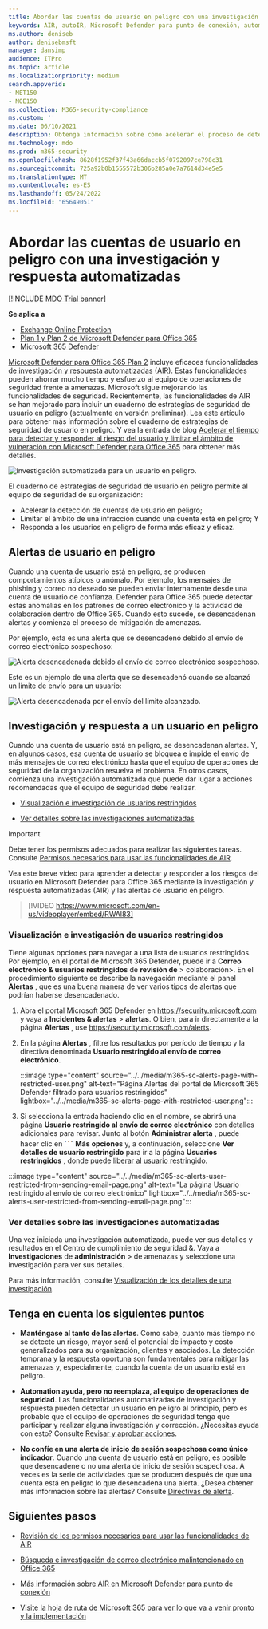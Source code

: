 ```yaml
---
title: Abordar las cuentas de usuario en peligro con una investigación y respuesta automatizadas
keywords: AIR, autoIR, Microsoft Defender para punto de conexión, automatizado, investigación, respuesta, corrección, amenazas, avanzado, amenaza, protección, en peligro
ms.author: deniseb
author: denisebmsft
manager: dansimp
audience: ITPro
ms.topic: article
ms.localizationpriority: medium
search.appverid:
- MET150
- MOE150
ms.collection: M365-security-compliance
ms.custom: ''
ms.date: 06/10/2021
description: Obtenga información sobre cómo acelerar el proceso de detección y direccionamiento de cuentas de usuario en peligro con funcionalidades automatizadas de investigación y respuesta en Microsoft Defender para Office 365 Plan 2.
ms.technology: mdo
ms.prod: m365-security
ms.openlocfilehash: 8628f1952f37f43a66daccb5f0792097ce798c31
ms.sourcegitcommit: 725a92b0b1555572b306b285a0e7a7614d34e5e5
ms.translationtype: MT
ms.contentlocale: es-ES
ms.lasthandoff: 05/24/2022
ms.locfileid: "65649051"
---
```

# <a name="address-compromised-user-accounts-with-automated-investigation-and-response"></a>Abordar las cuentas de usuario en peligro con una investigación y respuesta automatizadas

[!INCLUDE [MDO Trial banner](../includes/mdo-trial-banner.md)]

**Se aplica a**
- [Exchange Online Protection](exchange-online-protection-overview.md)
- [Plan 1 y Plan 2 de Microsoft Defender para Office 365](defender-for-office-365.md)
- [Microsoft 365 Defender](../defender/microsoft-365-defender.md)

[Microsoft Defender para Office 365 Plan 2](defender-for-office-365.md#microsoft-defender-for-office-365-plan-1-and-plan-2) incluye eficaces funcionalidades [de investigación y respuesta automatizadas](office-365-air.md) (AIR). Estas funcionalidades pueden ahorrar mucho tiempo y esfuerzo al equipo de operaciones de seguridad frente a amenazas. Microsoft sigue mejorando las funcionalidades de seguridad. Recientemente, las funcionalidades de AIR se han mejorado para incluir un cuaderno de estrategias de seguridad de usuario en peligro (actualmente en versión preliminar). Lea este artículo para obtener más información sobre el cuaderno de estrategias de seguridad de usuario en peligro. Y vea la entrada de blog [Acelerar el tiempo para detectar y responder al riesgo del usuario y limitar el ámbito de vulneración con Microsoft Defender para Office 365](https://techcommunity.microsoft.com/t5/Security-Privacy-and-Compliance/Speed-up-time-to-detect-and-respond-to-user-compromise-and-limit/ba-p/977053) para obtener más detalles.

![Investigación automatizada para un usuario en peligro.](/microsoft-365/media/office365atp-compduserinvestigation.jpg)

El cuaderno de estrategias de seguridad de usuario en peligro permite al equipo de seguridad de su organización:

- Acelerar la detección de cuentas de usuario en peligro;
- Limitar el ámbito de una infracción cuando una cuenta está en peligro; Y
- Responda a los usuarios en peligro de forma más eficaz y eficaz.

## <a name="compromised-user-alerts"></a>Alertas de usuario en peligro

Cuando una cuenta de usuario está en peligro, se producen comportamientos atípicos o anómalo. Por ejemplo, los mensajes de phishing y correo no deseado se pueden enviar internamente desde una cuenta de usuario de confianza. Defender para Office 365 puede detectar estas anomalías en los patrones de correo electrónico y la actividad de colaboración dentro de Office 365. Cuando esto sucede, se desencadenan alertas y comienza el proceso de mitigación de amenazas.

Por ejemplo, esta es una alerta que se desencadenó debido al envío de correo electrónico sospechoso:

![Alerta desencadenada debido al envío de correo electrónico sospechoso.](/microsoft-365/media/office365atp-suspiciousemailsendalert.jpg)

Este es un ejemplo de una alerta que se desencadenó cuando se alcanzó un límite de envío para un usuario:

![Alerta desencadenada por el envío del límite alcanzado.](/microsoft-365/media/office365atp-sendinglimitreached.jpg)

## <a name="investigate-and-respond-to-a-compromised-user"></a>Investigación y respuesta a un usuario en peligro

Cuando una cuenta de usuario está en peligro, se desencadenan alertas. Y, en algunos casos, esa cuenta de usuario se bloquea e impide el envío de más mensajes de correo electrónico hasta que el equipo de operaciones de seguridad de la organización resuelva el problema. En otros casos, comienza una investigación automatizada que puede dar lugar a acciones recomendadas que el equipo de seguridad debe realizar.

- [Visualización e investigación de usuarios restringidos](#view-and-investigate-restricted-users)

- [Ver detalles sobre las investigaciones automatizadas](#view-details-about-automated-investigations)

> [!IMPORTANT]
> Debe tener los permisos adecuados para realizar las siguientes tareas. Consulte [Permisos necesarios para usar las funcionalidades de AIR](office-365-air.md#required-permissions-to-use-air-capabilities).

Vea este breve vídeo para aprender a detectar y responder a los riesgos del usuario en Microsoft Defender para Office 365 mediante la investigación y respuesta automatizadas (AIR) y las alertas de usuario en peligro.
> [!VIDEO https://www.microsoft.com/en-us/videoplayer/embed/RWAl83]

### <a name="view-and-investigate-restricted-users"></a>Visualización e investigación de usuarios restringidos

Tiene algunas opciones para navegar a una lista de usuarios restringidos. Por ejemplo, en el portal de Microsoft 365 Defender, puede ir a **Correo electrónico & usuarios** **restringidos** de **revisión de** \> colaboración\>. En el procedimiento siguiente se describe la navegación mediante el panel **Alertas** , que es una buena manera de ver varios tipos de alertas que podrían haberse desencadenado.

1. Abra el portal Microsoft 365 Defender en <https://security.microsoft.com> y vaya a **Incidentes & alertas** \> **alertas**. O bien, para ir directamente a la página **Alertas** , use <https://security.microsoft.com/alerts>.

2. En la página **Alertas** , filtre los resultados por período de tiempo y la directiva denominada **Usuario restringido al envío de correo electrónico**.

   :::image type="content" source="../../media/m365-sc-alerts-page-with-restricted-user.png" alt-text="Página Alertas del portal de Microsoft 365 Defender filtrado para usuarios restringidos" lightbox="../../media/m365-sc-alerts-page-with-restricted-user.png":::

3. Si selecciona la entrada haciendo clic en el nombre, se abrirá una página **Usuario restringido al envío de correo electrónico** con detalles adicionales para revisar. Junto al botón **Administrar alerta** , puede hacer clic en ![el icono Más opciones.](../../media/m365-cc-sc-more-actions-icon.png) **Más opciones** y, a continuación, seleccione **Ver detalles de usuario restringido** para ir a la página **Usuarios restringidos** , donde puede [liberar al usuario restringido](removing-user-from-restricted-users-portal-after-spam.md).

  :::image type="content" source="../../media/m365-sc-alerts-user-restricted-from-sending-email-page.png" alt-text="La página Usuario restringido al envío de correo electrónico" lightbox="../../media/m365-sc-alerts-user-restricted-from-sending-email-page.png":::

### <a name="view-details-about-automated-investigations"></a>Ver detalles sobre las investigaciones automatizadas

Una vez iniciada una investigación automatizada, puede ver sus detalles y resultados en el Centro de cumplimiento de seguridad &. Vaya a **Investigaciones** de **administración** \> de amenazas y seleccione una investigación para ver sus detalles.

Para más información, consulte [Visualización de los detalles de una investigación](air-view-investigation-results.md).

## <a name="keep-the-following-points-in-mind"></a>Tenga en cuenta los siguientes puntos

- **Manténgase al tanto de las alertas**. Como sabe, cuanto más tiempo no se detecte un riesgo, mayor será el potencial de impacto y costo generalizados para su organización, clientes y asociados. La detección temprana y la respuesta oportuna son fundamentales para mitigar las amenazas y, especialmente, cuando la cuenta de un usuario está en peligro.

- **Automation ayuda, pero no reemplaza, al equipo de operaciones de seguridad**. Las funcionalidades automatizadas de investigación y respuesta pueden detectar un usuario en peligro al principio, pero es probable que el equipo de operaciones de seguridad tenga que participar y realizar alguna investigación y corrección. ¿Necesitas ayuda con esto? Consulte [Revisar y aprobar acciones](air-review-approve-pending-completed-actions.md).

- **No confíe en una alerta de inicio de sesión sospechosa como único indicador**. Cuando una cuenta de usuario está en peligro, es posible que desencadene o no una alerta de inicio de sesión sospechosa. A veces es la serie de actividades que se producen después de que una cuenta está en peligro lo que desencadena una alerta. ¿Desea obtener más información sobre las alertas? Consulte [Directivas de alerta](../../compliance/alert-policies.md).

## <a name="next-steps"></a>Siguientes pasos

- [Revisión de los permisos necesarios para usar las funcionalidades de AIR](office-365-air.md#required-permissions-to-use-air-capabilities)

- [Búsqueda e investigación de correo electrónico malintencionado en Office 365](investigate-malicious-email-that-was-delivered.md)

- [Más información sobre AIR en Microsoft Defender para punto de conexión](/windows/security/threat-protection/microsoft-defender-atp/automated-investigations)

- [Visite la hoja de ruta de Microsoft 365 para ver lo que va a venir pronto y la implementación](https://www.microsoft.com/microsoft-365/roadmap?filters=)
